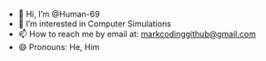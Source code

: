- 👋 Hi, I’m @Human-69
- 👀 I’m interested in Computer Simulations
- 📫 How to reach me by email at: markcodinggithub@gmail.com
- 😄 Pronouns: He, Him

<!---
Human-69/Human-69 is a ✨ special ✨ repository because its `README.md` (this file) appears on your GitHub profile.
You can click the Preview link to take a look at your changes.
--->
